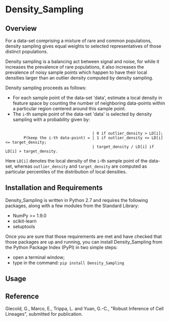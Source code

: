 # Density_Sampling

Overview
--------

For a data-set comprising a mixture of rare and common populations, density sampling gives equal weights 
to selected representatives of those distinct populations.

Density sampling is a balancing act between signal and noise, for while it increases the prevalence of rare populations, 
it also increases the prevalence of noisy sample points which happen to have their local densities larger than 
an outlier density computed by density sampling.

Density sampling proceeds as follows:
* For each sample point of the data-set 'data', estimate a local density in feature space by counting the number of neighboring data-points within a particular region centered around this sample point.
* The ``i``-th sample point of the data-set 'data' is selected by density sampling with a probability given by:
```
        
                                      | 0 if outlier_density > LD[i];
        P(keep the i-th data-point) = | 1 if outlier_density <= LD[i] <= target_density;
                                      | target_density / LD[i] if LD[i] > target_density.
```                                      
Here ``LD[i]`` denotes the local density of the ``i``-th sample point of the data-set, whereas ``outlier_density`` and ``target_density`` are computed as particular percentiles of the distribution of local densities.

Installation and Requirements
-----------------------------

Density_Sampling is written in Python 2.7 and requires the following packages, along with a few modules 
from the Standard Library:
* NumPy >= 1.9.0
* scikit-learn
* setuptools

Once you are sure that those requirements are met and have checked that those packages are up and running, you can 
install Density_Sampling from the Python Package Index (PyPI) in two simple steps:
* open a terminal window;
* type in the command: ``pip install Density_Sampling``

Usage
-----



Reference
---------

Giecold, G., Marco, E., Trippa, L. and Yuan, G.-C., "Robust Inference of Cell Lineages", submitted for publication.


